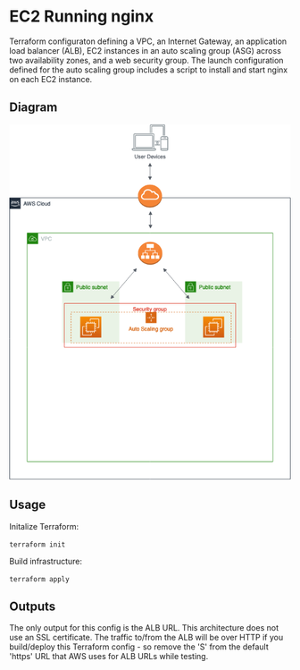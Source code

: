 # EC2 Running nginx

Terraform configuraton defining a VPC, an Internet Gateway, an application load balancer (ALB), EC2 instances in an auto scaling group (ASG) across two availability zones, and a web security group. The launch configuration defined for the auto scaling group includes a script to install and start nginx on each EC2 instance.

## Diagram

<img src="diagram/AWS-terraform-nginx.png?raw=true">

## Usage

Initalize Terraform:

`terraform init`

Build infrastructure:

`terraform apply`

## Outputs

The only output for this config is the ALB URL.  This architecture does not use an SSL certificate.  The traffic to/from the ALB will be over HTTP if you build/deploy this Terraform config - so remove the 'S' from the default 'https' URL that AWS uses for ALB URLs while testing.
